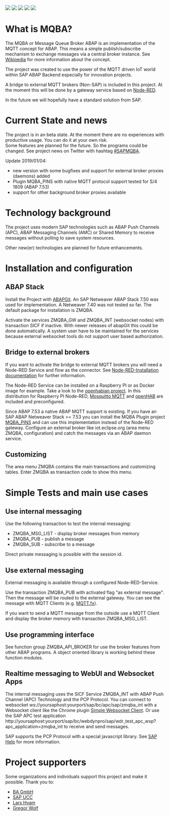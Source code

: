 ![](https://img.shields.io/github/languages/top/mdjoerg/mqba.svg?style=flat)
![](https://img.shields.io/github/last-commit/mdjoerg/mqba.svg?style=flat)
![](https://img.shields.io/github/issues-raw/mdjoerg/mqba.svg?style=flat)
![](https://img.shields.io/github/languages/code-size/mdjoerg/mqba.svg?style=flat)
![](https://img.shields.io/github/repo-size/mdjoerg/mqba.svg?style=flat)

# What is MQBA?

The MQBA or Message Queue Broker ABAP is an implementation of the MQTT concept for ABAP. This means a simple publish/subscribe mechanism to exchange messages via a central broker instance. See [Wikipedia](https://en.wikipedia.org/wiki/MQTT) for more information about the concept.

The project was created to use the power of the MQTT driven IoT world within SAP ABAP Backend especially for innovation projects.

A bridge to external MQTT brokers (Non-SAP) is included in this project. At the moment this will be done by a gateway service based on [Node-RED](https://nodered.org/).

In the future we will hopefully have a standard solution from SAP.

# Current State and news

The project is in an beta state. At the moment there are no experiences with productive usage. You can do it at your own risk.  
Some features are planned for the future. So the programs could be changed.
See project news on Twitter with hashtag [#SAPMQBA](https://twitter.com/hashtag/SAPMQBA).

Update 2019/01/04:
- new version with some bugfixes and support for external broker proxies (daemons) added
- Plugin MQBA_PINS with native MQTT protocol support tested for S/4 1809 (ABAP 7.53)
- support for other background broker proxies available


# Technology background

The project uses modern SAP technologies such as ABAP Push Channels (APC), ABAP Messaging Channels (AMC) or Shared Memory to receive messages without polling to save system resources.

Other new(er) technologies are planned for future enhancements.

# Installation and configuration
## ABAP Stack

Install the Project with [ABAPGit](http://abapgit.org).
An SAP Netweaver ABAP Stack 7.50 was used for implementation. A Netweaver 7.40 was not tested so far. The default package for installation is ZMQBA.

Activate the services ZMQBA_GW and ZMQBA_INT (websocket nodes) with transaction SICF if inactive. With newer releases of abapGit this could be done automatically. A system user have to be maintained for the services because external websocket tools do not support user based authorization.

## Bridge to external brokers

If you want to activate the bridge to external MQTT brokers you will need a Node-RED Service and flow as the connector. See [Node-RED-Installation documentation](nodered/README.md) for further information.

The Node-RED Service can be installed on a Raspberry PI or as Docker image for example. Take a look to the [openhabian project](https://github.com/openhab/openhabian). In this distribution for Raspberry PI Node-RED, [Mosquitto MQTT](https://www.mosquitto.org/) and [openHAB](https://www.openhab.org/) are included and preconfigured.

Since ABAP 7.53 a native ABAP MQTT support is existing. If you have an SAP ABAP Netweaver Stack >= 7.53 you can install the MQBA Plugin project [MQBA_PINS](https://github.com/MDJoerg/MQBA_PINS) and can use this implementation instead of the Node-RED gateway. Configure an external broker like iot.eclipse.org (area menu ZMQBA, configuration) and catch the messages via an ABAP daemon service.   

## Customizing

The area menu ZMQBA contains the main transactions and customizing tables.
Enter ZMQBA as transaction code to show this menu.

# Simple Tests and main use cases
## Use internal messaging

Use the following transaction to test the internal messaging:
- ZMQBA_MSG_LIST - display broker messages from memory
- ZMQBA_PUB      - publish a message
- ZMQBA_SUB      - subscribe to a message

Direct private messaging is possible with the session id.

## Use external messaging

External messaging is available through a configured Node-RED-Service.

Use the transaction ZMQBA_PUB with activated flag "as external message". Then the message will be routed to the external gateway. You can see the message with MQTT Clients (e.g. [MQTT.fx](http://www.mqttfx.org/)).

If you want to send a MQTT message from the outside use a MQTT Client and display the broker memory with transaction ZMQBA_MSG_LIST.

## Use programming interface

See function group ZMQBA_API_BROKER for use the broker features from other ABAP programs. A object oriented library is working behind these function modules.

## Realtime messaging to WebUI and Websocket Apps

The internal messaging uses the SICF Service ZMQBA_INT with ABAP Push Channel (APC) Technology and the PCP Protocol. You can connect to websocket ws://yoursaphost:yourport/sap/bc/apc/sap/zmqba_int with a Websocket client like the Chrome plugin [Simple Websocket Client](https://chrome.google.com/webstore/search/simple%20websocket%20client). Or use the SAP APC test application http://yoursaphost:yourport/sap/bc/webdynpro/sap/wdr_test_apc_wsp?apc_application=zmqba_int to receive and send messages.

SAP supports the PCP Protocol with a special javascript library. See [SAP Help](https://help.sap.com/doc/abapdocu_752_index_htm/7.52/en-US/abenpcp.htm) for more information.

# Project supporters

Some organizations and individuals support this project and make it possible. Thank you to:
- [BA GmbH](https://www.ba-gmbh.com/)
- [SAP UCC](http://www.sap-ucc.com/)
- [Lars Hvam](https://github.com/larshp)
- [Gregor Wolf](https://twitter.com/wolf_gregor)
